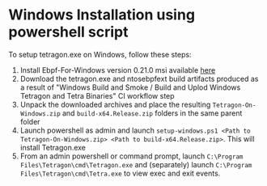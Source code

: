 # Windows Installation using powershell script

To setup tetragon.exe on Windows, follow these steps:

1. Install Ebpf-For-Windows version 0.21.0 msi available [here](https://github.com/microsoft/ebpf-for-windows/releases/download/Release-v0.21.0/ebpf-for-windows.x64.0.21.0.msi)
2. Download the tetragon.exe and ntosebpfext build artifacts produced as a result of "Windows Build and Smoke / Build and Uplod Windows Tetragon and Tetra Binaries" CI workflow step 
3. Unpack the downloaded archives and place the resulting `Tetragon-On-Windows.zip` and `build-x64.Release.zip` folders in the same parent folder
4. Launch powershell as admin and launch `setup-windows.ps1 <Path to Tetragon-On-Windows.zip> <Path to build-x64.Release.zip>`. This will install Tetragon.exe 
5. From an admin powershell or command prompt, launch `C:\Program Files\Tetragon\cmd\Tetragon.exe` and (separately) launch `C:\Program Files\Tetragon\cmd\Tetra.exe` to view exec and exit events. 
